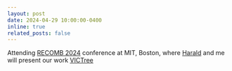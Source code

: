 ```yaml
---
layout: post
date: 2024-04-29 10:00:00-0400
inline: true
related_posts: false
---
```


Attending [RECOMB 2024](https://recomb.org/recomb2024/) conference at MIT, Boston, where [Harald](https://haraldmelin.github.io/) and me will present our work [VICTree](https://www.biorxiv.org/content/10.1101/2024.02.14.580312v1)
